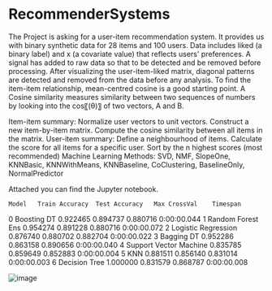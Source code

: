 # RecommenderSystems
The Project is asking for a user-item recommendation system. It provides us with binary synthetic data for 28 items and 100 users. Data includes liked (a binary label) and x (a covariate value) that reflects users' preferences. A signal has added to raw data so that to be detected and be removed before processing.
After visualizing the user-item-liked matrix, diagonal patterns are detected and removed from the data before any analysis.
To find the item-item relationship, mean-centred cosine is a good starting point. A Cosine similarity measures similarity between two sequences of numbers by looking into the cos⁡〖(θ)〗 of two vectors, A and B. 
 
Item-item summary:
	Normalize user vectors to unit vectors.
	Construct a new item-by-item matrix.
	Compute the cosine similarity between all items in the matrix.
User-item summary:
	Define a neighbourhood of items.
	Calculate the score for all items for a specific user.
	Sort by the n highest scores (most recommended)
Machine Learning Methods: 
	SVD, NMF, SlopeOne, KNNBasic, KNNWithMeans, KNNBaseline, CoClustering, BaselineOnly, NormalPredictor

Attached you can find the Jupyter notebook.

	Model	Train Accuracy	Test Accuracy	Max CrossVal	Timespan
0	Boosting DT	0.922465	0.894737	0.880716	0:00:00.044
1	Random Forest Ens	0.954274	0.891228	0.880716	0:00:00.072
2	Logistic Regression	0.876740	0.880702	0.882704	0:00:00.022
3	Bagging DT	0.952286	0.863158	0.890656	0:00:00.040
4	Support Vector Machine	0.835785	0.859649	0.852883	0:00:00.004
5	KNN	0.881511	0.856140	0.831014	0:00:00.003
6	Decision Tree	1.000000	0.831579	0.868787	0:00:00.008

![image](https://user-images.githubusercontent.com/59935915/214960587-1c509a17-1091-47c2-bf9d-bd7f0e6e8472.png)
